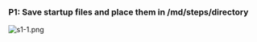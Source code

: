 ### P1: Save startup files and place them in /md/steps/directory

![s1-1.png](https://i.imgur.com/kJDyTLU.png)